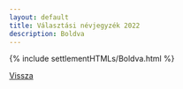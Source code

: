 ```yaml
---
layout: default
title: Választási névjegyzék 2022
description: Boldva
---
```


{% include settlementHTMLs/Boldva.html %}

[Vissza](../)